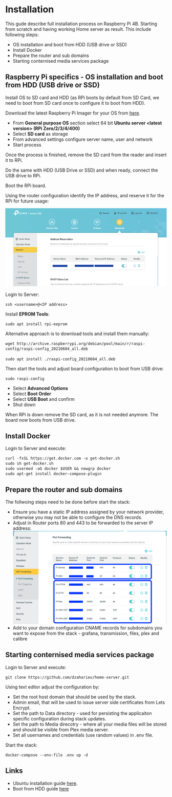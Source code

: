 # Installation

This gude describe full installation process on Raspberry Pi 4B. Starting from scratch and having working Home server as result. This include follоwing steps:

- OS installation and boot from HDD (USB drive or SSD)
- Install Docker
- Prepare the router and sub domains
- Starting conternised media services package

## Raspberry Pi specifics - OS installation and boot from HDD (USB drive or SSD)
Install OS to SD card and HDD (as RPi boots by default from SD Card, we need to boot from SD card once to configure it to boot from HDD).

Download the latest Raspberry Pi Imager for your OS from [here](https://downloads.raspberrypi.org/imager/). 

- From **General purpose OS** section select 64 bit **Ubuntu server \<latest version\> (RPi Zero/2/3/4/400)**
- Select **SD card** as storage
- From advanced settings configure server name, user and network
- Start process

Once the process is finished, remove the SD card from the reader and insert it to RPi.

Do the same with HDD (USB Drive or SSD) and when ready, connect the USB drive to RPi.

Boot the RPi board.

Using the router configuration identify the IP address, and reserve it for the RPi for future usage:

![Router01](router.png)

Login to Server:

```
ssh <username>@<IP address>
```

Install **EPROM Tools**:

```
sudo apt install rpi-eeprom
```

Alternative approach is to download tools and install them manually:

```
wget http://archive.raspberrypi.org/debian/pool/main/r/raspi-config/raspi-config_20210604_all.deb 

sudo apt install ./raspi-config_20210604_all.deb
```

Then start the tools and adjust board configuration to boot from USB drive:

```
sudo raspi-config
```
- Select **Advanced Options**
- Select **Boot Order**
- Select **USB Boot** and confirm
- Shut down

When RPi is down remove the SD card, as it is not needed anymore. The board now boots from USB drive. 

## Install Docker

Login to Server and execute:

```
curl -fsSL https://get.docker.com -o get-docker.sh
sudo sh get-docker.sh
sudo usermod -aG docker $USER && newgrp docker
sudo apt-get install docker-compose-plugin
```

## Prepare the router and sub domains
The follwoing steps need to be done before start the stack:
- Ensure you have a static IP address assigned by your network provider, otherwise you may not be able to configure the DNS records.
- Adjust in Router ports 80 and 443 to be forwarded to the server IP address:
![Router02](router-fwd.png)
- Add to your domain configuration CNAME records for subdomains you want to expose from the stack - grafana, transmission, files, plex and calibre

## Starting conternised media services package

Login to Server and execute:

```
git clone https://github.com/dzahariev/home-server.git
```

Using text editor adjust the configuration by:
- Set the root host domain that should be used by the stack.
- Admin email, that will be used to issue server side certificates from Lets Encrypt.
- Set the path to Data directory - used for persisting the applicaiton specific configuration during stack updates.
- Set the path to Media direcotry - where all your media files will be stored and should be visible from Plex media server. 
- Set all usernames and credentials (use random values) in .env file.

Start the stack:

```
docker-compose --env-file .env up -d
```



## Links
- Ubuntu installation guide [here](https://ubuntu.com/tutorials/how-to-install-ubuntu-on-your-raspberry-pi).
- Boot from HDD guide [here](https://friendsoflittleyus.nl/boot-ubuntu-server-20-10-from-external-usb-ssd-on-raspberry-pi4/)

